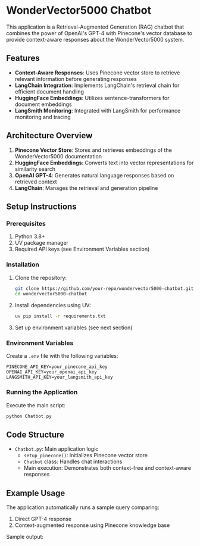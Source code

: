 # WonderVector5000 Chatbot

This application is a Retrieval-Augmented Generation (RAG) chatbot that combines the power of OpenAI's GPT-4 with Pinecone's vector database to provide context-aware responses about the WonderVector5000 system.

## Features

- **Context-Aware Responses**: Uses Pinecone vector store to retrieve relevant information before generating responses
- **LangChain Integration**: Implements LangChain's retrieval chain for efficient document handling
- **HuggingFace Embeddings**: Utilizes sentence-transformers for document embeddings
- **LangSmith Monitoring**: Integrated with LangSmith for performance monitoring and tracing

## Architecture Overview

1. **Pinecone Vector Store**: Stores and retrieves embeddings of the WonderVector5000 documentation
2. **HuggingFace Embeddings**: Converts text into vector representations for similarity search
3. **OpenAI GPT-4**: Generates natural language responses based on retrieved context
4. **LangChain**: Manages the retrieval and generation pipeline

## Setup Instructions

### Prerequisites

1. Python 3.8+
2. UV package manager
3. Required API keys (see Environment Variables section)

### Installation

1. Clone the repository:
   ```bash
   git clone https://github.com/your-repo/wondervector5000-chatbot.git
   cd wondervector5000-chatbot
   ```

2. Install dependencies using UV:
   ```bash
   uv pip install -r requirements.txt
   ```

3. Set up environment variables (see next section)

### Environment Variables

Create a `.env` file with the following variables:

```env
PINECONE_API_KEY=your_pinecone_api_key
OPENAI_API_KEY=your_openai_api_key
LANGSMITH_API_KEY=your_langsmith_api_key
```

### Running the Application

Execute the main script:

```bash
python Chatbot.py
```

## Code Structure

- `Chatbot.py`: Main application logic
  - `setup_pinecone()`: Initializes Pinecone vector store
  - `Chatbot` class: Handles chat interactions
  - Main execution: Demonstrates both context-free and context-aware responses

## Example Usage

The application automatically runs a sample query comparing:
1. Direct GPT-4 response
2. Context-augmented response using Pinecone knowledge base

Sample output: 
